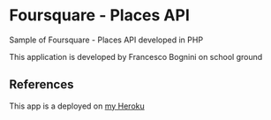 # Foursquare - Places API

Sample of Foursquare - Places API developed in PHP

This application is developed by Francesco Bognini on school ground

## References

This app is a deployed on [my Heroku](https://php-francescobognini.herokuapp.com/views/foursquare/index.php)

